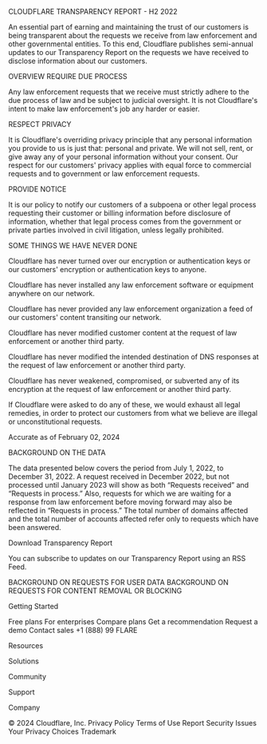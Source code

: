 CLOUDFLARE TRANSPARENCY REPORT - H2 2022

An essential part of earning and maintaining the trust of our customers is being transparent about the requests we receive from law enforcement and other governmental entities. To this end, Cloudflare publishes semi-annual updates to our Transparency Report on the requests we have received to disclose information about our customers.

OVERVIEW
REQUIRE DUE PROCESS

Any law enforcement requests that we receive must strictly adhere to the due process of law and be subject to judicial oversight. It is not Cloudflare's intent to make law enforcement's job any harder or easier.

RESPECT PRIVACY

It is Cloudflare's overriding privacy principle that any personal information you provide to us is just that: personal and private. We will not sell, rent, or give away any of your personal information without your consent. Our respect for our customers' privacy applies with equal force to commercial requests and to government or law enforcement requests.

PROVIDE NOTICE

It is our policy to notify our customers of a subpoena or other legal process requesting their customer or billing information before disclosure of information, whether that legal process comes from the government or private parties involved in civil litigation, unless legally prohibited.

SOME THINGS WE HAVE NEVER DONE

Cloudflare has never turned over our encryption or authentication keys or our customers' encryption or authentication keys to anyone.

Cloudflare has never installed any law enforcement software or equipment anywhere on our network.

Cloudflare has never provided any law enforcement organization a feed of our customers' content transiting our network.

Cloudflare has never modified customer content at the request of law enforcement or another third party.

Cloudflare has never modified the intended destination of DNS responses at the request of law enforcement or another third party.

Cloudflare has never weakened, compromised, or subverted any of its encryption at the request of law enforcement or another third party.

If Cloudflare were asked to do any of these, we would exhaust all legal remedies, in order to protect our customers from what we believe are illegal or unconstitutional requests.

Accurate as of February 02, 2024

BACKGROUND ON THE DATA

The data presented below covers the period from July 1, 2022, to December 31,
2022. A request received in December 2022, but not processed until January 2023
will show as both “Requests received” and “Requests in process.” Also, requests for
which we are waiting for a response from law enforcement before moving forward
may also be reflected in “Requests in process.” The total number of domains affected
and the total number of accounts affected refer only to requests which have been
answered.

Download Transparency Report

You can subscribe to updates on our Transparency Report using an RSS Feed.

BACKGROUND ON REQUESTS FOR USER DATA
BACKGROUND ON REQUESTS FOR CONTENT REMOVAL OR BLOCKING

Getting Started

Free plans
For enterprises
Compare plans
Get a recommendation
Request a demo
Contact sales
+1 (888) 99 FLARE

Resources

Solutions

Community

Support

Company

© 2024 Cloudflare, Inc.
Privacy Policy
Terms of Use
Report Security Issues
Your Privacy Choices
Trademark